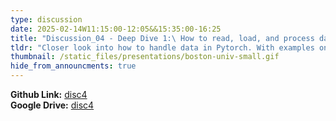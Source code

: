 ```yaml
---
type: discussion
date: 2025-02-14W11:15:00-12:05&&15:35:00-16:25
title: "Discussion_04 - Deep Dive 1:\ How to read, load, and process data. (Examples on Object Detection, Deep Learning on Tabular Data). Using GPUs on SCC."
tldr: "Closer look into how to handle data in Pytorch. With examples on how to create and use custom datasets for Object Detection and Tabular Data. Using and monitoring GPUs on SCC to speed up your models."
thumbnail: /static_files/presentations/boston-univ-small.gif
hide_from_announcments: true
---
```


**Github Link:** [disc4](https://github.com/DL4DS/sp2024_notebooks/tree/main/discussion/disc4)    
**Google Drive:** [disc4](https://drive.google.com/drive/folders/1nzbhyXiRTkExdYN2gCWygzmDswpBYaFS?usp=sharing)
